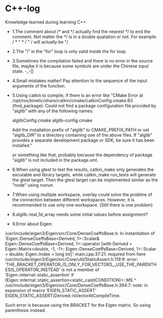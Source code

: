 # C++-log
Knowledge learned during learning C++

- 1.The comment about /* and */ actually find the nearest */ to end the comment. Not matter the */ is in a double quatation or not.
For example: 
/ *  " * / " /
will actually be
"/

- 2.The "i" in the “for” loop is only valid inside the for loop.

- 3.Sometimes the compilation failed and there is no error in the source file, maybe it is because some symbols are under the Chinese input state. -_-||

- 4.Small mistakes matter! Pay attention to the sequence of the input arguments of the function.

- 5.Using catkin to compile, if there is an error like 
"CMake Error at /opt/ros/kinetic/share/catkin/cmake/catkinConfig.cmake:83 (find_package):
  Could not find a package configuration file provided by "alglib" with any
  of the following names:

    alglibConfig.cmake
    alglib-config.cmake

  Add the installation prefix of "alglib" to CMAKE_PREFIX_PATH or set
  "alglib_DIR" to a directory containing one of the above files.  If "alglib"
  provides a separate development package or SDK, be sure it has been
  installed."
  
  or something like that, probably because the dependency of package "alglib" is not included in the package.xml. 
  
- 6.When using gtest to test the results, catkin_make only generates the excutable and library targets, while catkin_make run_tests will generate the gtest target. Then the gtest target can be implemented similar as the "node" using rosrun.

- 7.When using multiple workspace, overlay could solve the problme of the connection between different workspaces. However, it is recommended to use only one workspace. (Still there is one problem)

- 8.alglib::real_1d_array needs some initial values before assignment?

- 9.Error about Eigen:

/usr/include/eigen3/Eigen/src/Core/DenseCoeffsBase.h: In instantiation of ‘Eigen::DenseCoeffsBase<Derived, 1>::Scalar& Eigen::DenseCoeffsBase<Derived, 1>::operator[](Eigen::Index) [with Derived = Eigen::Matrix<double, -1, -1>; Eigen::DenseCoeffsBase<Derived, 1>::Scalar = double; Eigen::Index = long int]’:
main.cpp:37:21:   required from here
/usr/include/eigen3/Eigen/src/Core/util/StaticAssert.h:119:9: error: ‘THE_BRACKET_OPERATOR_IS_ONLY_FOR_VECTORS__USE_THE_PARENTHESIS_OPERATOR_INSTEAD’ is not a member of ‘Eigen::internal::static_assertion<false>’
         if (Eigen::internal::static_assertion<static_cast<bool>(CONDITION)>::MS
         ^
/usr/include/eigen3/Eigen/src/Core/DenseCoeffsBase.h:394:7: note: in expansion of macro ‘EIGEN_STATIC_ASSERT’
       EIGEN_STATIC_ASSERT(Derived::IsVectorAtCompileTime.
  
  Such error is because using the BRACKET for the Eigen matrix. So using parenthesis instead.
